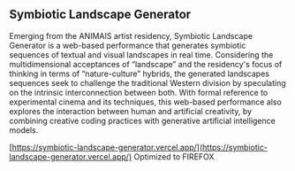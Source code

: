 ## Symbiotic Landscape Generator

Emerging from the ANIMAIS artist residency, Symbiotic Landscape Generator is a web-based performance that generates symbiotic sequences of textual and visual landscapes in real time. Considering the multidimensional acceptances of “landscape” and the residency's focus of thinking in terms of “nature-culture” hybrids, the generated landscapes sequences seek to challenge the traditional Western division by speculating on the intrinsic interconnection between both. With formal reference to experimental cinema and its techniques, this web-based performance also explores the interaction between human and artificial creativity, by combining creative coding practices with generative artificial intelligence models.

[https://symbiotic-landscape-generator.vercel.app/](https://symbiotic-landscape-generator.vercel.app/) Optimized to FIREFOX
